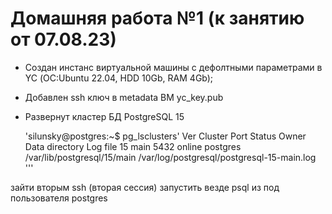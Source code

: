 # Домашняя работа №1 (к занятию от 07.08.23)

- Cоздан инстанс виртуальной машины с дефолтными параметрами в YC (ОС:Ubuntu 22.04, HDD 10Gb, RAM 4Gb);
- Добавлен ssh ключ в metadata ВМ yc_key.pub
- Развернут кластер БД PostgreSQL 15
  
  'silunsky@postgres:~$ pg_lsclusters'
Ver Cluster Port Status Owner    Data directory              Log file
15  main    5432 online postgres /var/lib/postgresql/15/main /var/log/postgresql/postgresql-15-main.log \'''

зайти вторым ssh (вторая сессия)
запустить везде psql из под пользователя postgres
